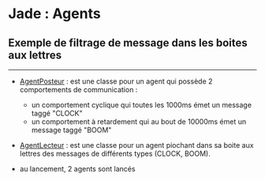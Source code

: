 # Jade : Agents 

## Exemple de filtrage de message dans les boites aux lettres

---

- [AgentPosteur](https://github.com/EmmanuelADAM/jade/blob/master/ticTac/AgentPosteur.java) : est une classe  pour un agent qui possède 2 comportements de communication : 
  - un comportement cyclique qui toutes les 1000ms émet un message taggé "CLOCK"
  - un comportement à retardement qui au bout de 10000ms émet un message taggé "BOOM"
- [AgentLecteur](https://github.com/EmmanuelADAM/jade/blob/master/ticTac/AgentLecteur.java) : est une classe pour un agent piochant dans sa boite aux lettres des messages de différents types (CLOCK, BOOM).

- au lancement, 2 agents sont lancés